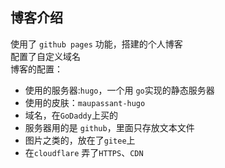 ## 博客介绍

使用了 ```github pages``` 功能，搭建的个人博客   
配置了自定义域名   
博客的配置：   
- 使用的服务器:```hugo```，一个用 ```go```实现的静态服务器   
- 使用的皮肤：```maupassant-hugo```    
- 域名，在```GoDaddy```上买的
- 服务器用的是 ```github```，里面只存放文本文件
- 图片之类的，放在了```gitee```上
- 在```cloudflare``` 弄了```HTTPS```、```CDN```      
